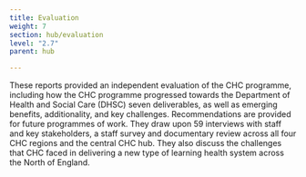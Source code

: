 ```yaml
---
title: Evaluation
weight: 7
section: hub/evaluation
level: "2.7"
parent: hub

---
```


These reports provided an independent evaluation of the CHC programme, including how the CHC programme progressed towards the Department of Health and Social Care (DHSC) seven deliverables, as well as emerging benefits, additionality, and key challenges. Recommendations are provided for future programmes of work. They draw upon 59 interviews with staff and key stakeholders, a staff survey and documentary review across all four CHC regions and the central CHC hub. They also discuss the challenges that CHC faced in delivering a new type of learning health system across the North of England.
